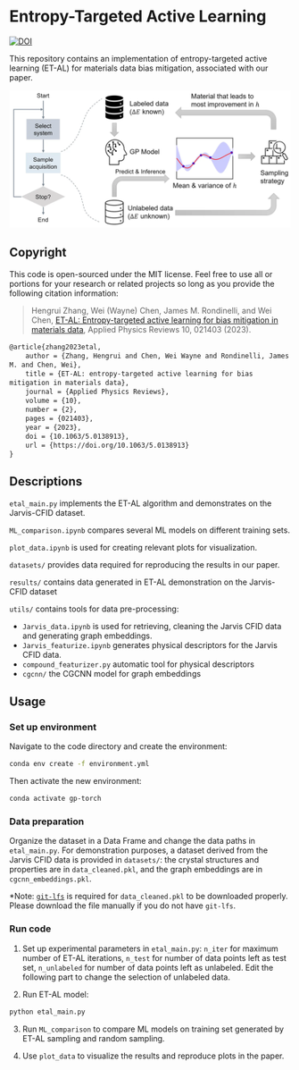 # Entropy-Targeted Active Learning

[![DOI](https://zenodo.org/badge/521793176.svg)](https://zenodo.org/badge/latestdoi/521793176)

This repository contains an implementation of entropy-targeted active learning (ET-AL) for materials data bias mitigation, associated with our paper.

![ET-AL algorithm](./etal_algorithm.webp)

## Copyright
This code is open-sourced under the MIT license. Feel free to use all or portions for your research or related projects so long as you provide the following citation information:

> Hengrui Zhang, Wei (Wayne) Chen, James M. Rondinelli, and Wei Chen, [ET-AL: Entropy-targeted active learning for bias mitigation in materials data](https://doi.org/10.1063/5.0138913), Applied Physics Reviews 10, 021403 (2023).

```
@article{zhang2023etal,
    author = {Zhang, Hengrui and Chen, Wei Wayne and Rondinelli, James M. and Chen, Wei},
    title = {ET-AL: entropy-targeted active learning for bias mitigation in materials data},
    journal = {Applied Physics Reviews},
    volume = {10},
    number = {2},
    pages = {021403},
    year = {2023},
    doi = {10.1063/5.0138913},
    url = {https://doi.org/10.1063/5.0138913}
}
```


## Descriptions
`etal_main.py` implements the ET-AL algorithm and demonstrates on the Jarvis-CFID dataset.

`ML_comparison.ipynb` compares several ML models on different training sets.

`plot_data.ipynb` is used for creating relevant plots for visualization.

`datasets/` provides data required for reproducing the results in our paper.

`results/` contains data generated in ET-AL demonstration on the Jarvis-CFID dataset

`utils/` contains tools for data pre-processing:

- `Jarvis_data.ipynb` is used for retrieving, cleaning the Jarvis CFID data and generating graph embeddings.
- `Jarvis_featurize.ipynb` generates physical descriptors for the Jarvis CFID data.
- `compound_featurizer.py` automatic tool for physical descriptors
- `cgcnn/` the CGCNN model for graph embeddings

## Usage
### Set up environment

Navigate to the code directory and create the environment:

```bash
conda env create -f environment.yml
```

Then activate the new environment:

```bash
conda activate gp-torch
```

### Data preparation
Organize the dataset in a Data Frame and change the data paths in `etal_main.py`. For demonstration purposes, a dataset derived from the Jarvis CFID data is provided in `datasets/`: the crystal structures and properties are in `data_cleaned.pkl`, and the graph embeddings are in `cgcnn_embeddings.pkl`.

*Note: [`git-lfs`](https://git-lfs.com/) is required for `data_cleaned.pkl` to be downloaded properly. Please download the file manually if you do not have `git-lfs`.

### Run code

1. Set up experimental parameters in `etal_main.py`: `n_iter` for maximum number of ET-AL iterations, `n_test` for number of data points left as test set, `n_unlabeled` for number of data points left as unlabeled. Edit the following part to change the selection of unlabeled data.

2. Run ET-AL model:

  ```bash
  python etal_main.py
  ```

3. Run `ML_comparison` to compare ML models on training set generated by ET-AL sampling and random sampling.

4. Use `plot_data` to visualize the results and reproduce plots in the paper.

